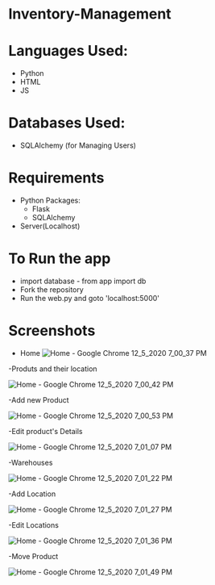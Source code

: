 # Inventory-Management

# Languages Used:
- Python
- HTML
- JS

# Databases Used:
- SQLAlchemy (for Managing Users)

# Requirements
- Python Packages:
  - Flask
  - SQLAlchemy
- Server(Localhost)

# To Run the app
- import database - from app import db
- Fork the repository
- Run the web.py and goto 'localhost:5000'
  
# Screenshots

- Home
![Home - Google Chrome 12_5_2020 7_00_37 PM](https://user-images.githubusercontent.com/75443183/101244508-f4cb8780-372c-11eb-9dbf-6e5a70fdb475.png)

-Produts and their location

![Home - Google Chrome 12_5_2020 7_00_42 PM](https://user-images.githubusercontent.com/75443183/101244512-fd23c280-372c-11eb-8273-93a90b123df8.png)

-Add new Product

![Home - Google Chrome 12_5_2020 7_00_53 PM](https://user-images.githubusercontent.com/75443183/101244517-014fe000-372d-11eb-961a-030a8116f7a4.png)

-Edit product's Details

![Home - Google Chrome 12_5_2020 7_01_07 PM](https://user-images.githubusercontent.com/75443183/101244518-044ad080-372d-11eb-9fe3-92a5b85f82ad.png)

-Warehouses

![Home - Google Chrome 12_5_2020 7_01_22 PM](https://user-images.githubusercontent.com/75443183/101244521-07de5780-372d-11eb-8544-bf2addf168e0.png)

-Add Location

![Home - Google Chrome 12_5_2020 7_01_27 PM](https://user-images.githubusercontent.com/75443183/101244526-0dd43880-372d-11eb-88ee-bb3eb84a0860.png)

-Edit Locations

![Home - Google Chrome 12_5_2020 7_01_36 PM](https://user-images.githubusercontent.com/75443183/101244528-13ca1980-372d-11eb-8ab8-493b155af695.png)

-Move Product

![Home - Google Chrome 12_5_2020 7_01_49 PM](https://user-images.githubusercontent.com/75443183/101244530-1af12780-372d-11eb-874b-5d04fd9cac48.png)
